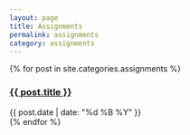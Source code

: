 ```yaml
---
layout: page
title: Assignments
permalink: assignments
category: assignments
---
```


{% for post in site.categories.assignments %}
  <div class="py-1">
    <h3 class="text-black dark:text-white text-lg font-bold"><a href="{{ site.baseurl }}{{ post.url }}" class="hover:text-secondary-500">{{ post.title }}</a></h3>
    <div class="text-sm text-gray-400">{{ post.date | date: "%d %B %Y" }}</div>
  </div>
{% endfor %}